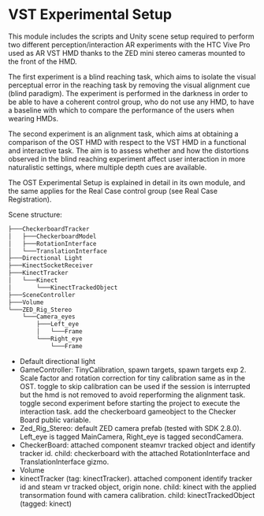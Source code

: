 # VST Experimental Setup

This module includes the scripts and Unity scene setup required to perform two different perception/interaction AR experiments with the HTC Vive Pro used as AR VST HMD thanks to the ZED mini stereo cameras mounted to the front of the HMD.

The first experiment is a blind reaching task, which aims to isolate the visual perceptual error in the reaching task by removing the visual alignment cue (blind paradigm). The experiment is performed in the darkness in order to be able to have a coherent control group, who do not use any HMD, to have a baseline with which to compare the performance of the users when wearing HMDs. 

The second experiment is an alignment task, which aims at obtaining a comparison of the OST HMD with respect to the VST HMD in a functional and interactive task. The aim is to assess whether and how the distortions observed in the blind reaching experiment affect user interaction in more naturalistic settings, where multiple depth cues are available.

The OST Experimental Setup is explained in detail in its own module, and the same applies for the Real Case control group (see Real Case Registration).

Scene structure:
```bash
├───CheckerboardTracker
│   ├───CheckerboardModel
│   ├───RotationInterface
│   └───TranslationInterface
├───Directional Light
├───KinectSocketReceiver
├───KinectTracker
│   └───Kinect
│       └───KinectTrackedObject
├───SceneController
├───Volume
└───ZED_Rig_Stereo
    └───Camera_eyes
        ├───Left_eye
        │   └───Frame
        └───Right_eye
            └───Frame
```       
- Default directional light
- GameController: TinyCalibration, spawn targets, spawn targets exp 2. Scale factor and rotation correction for tiny calibration same as in the OST. toggle to skip calibration can be used if the session is interrupted but the hmd is not removed to avoid reperforming the alignment task. toggle second experiment before starting the project to execute the interaction task. add the checkerboard gameobject to the Checker Board public variable.
- Zed_Rig_Stereo: default ZED camera prefab (tested with SDK 2.8.0). Left_eye is tagged MainCamera, Right_eye is tagged secondCamera.
- CheckerBoard: attached component steamvr tracked object and identify tracker id. child: checkerboard with the attached RotationInterface and TranslationInterface gizmo.
- Volume
- kinectTracker (tag: kinectTracker). attached component identify tracker id and steam vr tracked object, origin none. child: kinect with the applied transormation found with camera calibration. child: kinectTrackedObject (tagged: kinect)
